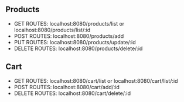 

## Products  
- GET ROUTES: localhost:8080/products/list or localhost:8080/products/list/:id
- POST ROUTES: localhost:8080/products/add
- PUT ROUTES: localhost:8080/products/update/:id
- DELETE ROUTES: localhost:8080/products/delete/:id

## Cart
- GET ROUTES: localhost:8080/cart/list or localhost:8080/cart/list/:id
- POST ROUTES: localhost:8080/cart/add/:id
- DELETE ROUTES: localhost:8080/cart/delete/:id


